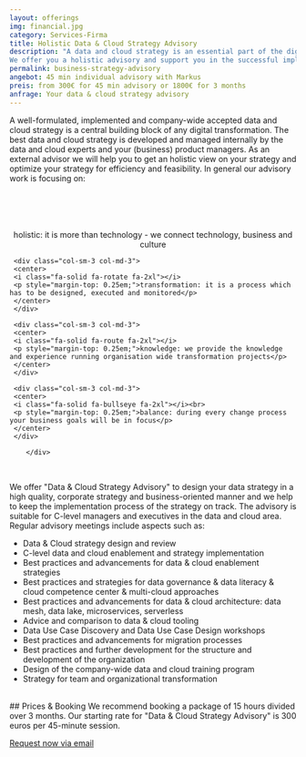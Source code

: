 ```yaml
---
layout: offerings
img: financial.jpg
category: Services-Firma
title: Holistic Data & Cloud Strategy Advisory
description: "A data and cloud strategy is an essential part of the digital transformation.
We offer you a holistic advisory and support you in the successful implementation of the strategy within your organization."
permalink: business-strategy-advisory
angebot: 45 min individual advisory with Markus
preis: from 300€ for 45 min advisory or 1800€ for 3 months
anfrage: Your data & cloud strategy advisory
---
```


A well-formulated, implemented and company-wide accepted data and cloud strategy is a central building block of any digital transformation. The best data and cloud strategy is developed and managed internally by the data and cloud experts and your (business) product managers. As an external advisor we will help you to get an holistic view on your strategy and optimize your strategy for efficiency and feasibility. In general our advisory work is focusing on:

<br><br>
<div class="container">
  <div class="row">

  <div class="col-sm-3 col-md-3">
     <center>
     <i class="fa-solid fa-link fa-2xl"></i><br>
     <p style="margin-top: 0.25em;">holistic: it is more than technology - we connect technology, business and culture</p>
     </center>
     </div>

     <div class="col-sm-3 col-md-3">
     <center>
     <i class="fa-solid fa-rotate fa-2xl"></i>
     <p style="margin-top: 0.25em;">transformation: it is a process which has to be designed, executed and monitored</p>
     </center>
     </div>

     <div class="col-sm-3 col-md-3">
     <center>
     <i class="fa-solid fa-route fa-2xl"></i>
     <p style="margin-top: 0.25em;">knowledge: we provide the knowledge and experience running organisation wide transformation projects</p>
     </center>
     </div>

     <div class="col-sm-3 col-md-3">
     <center>
     <i class="fa-solid fa-bullseye fa-2xl"></i><br>
     <p style="margin-top: 0.25em;">balance: during every change process your business goals will be in focus</p>
     </center>
     </div>       

        </div>
  </div>
<br>

We offer "Data & Cloud Strategy Advisory" to design your data strategy in a high quality, corporate strategy and business-oriented manner and we help to keep the implementation process of the strategy on track. The advisory is suitable for C-level managers and executives in the data and cloud area. Regular advisory meetings include aspects such as:

* Data & Cloud strategy design and review
* C-level data and cloud enablement and strategy implementation
* Best practices and advancements for data & cloud enablement strategies
* Best practices and strategies for data governance & data literacy & cloud competence center & multi-cloud approaches
* Best practices and advancements for data & cloud architecture: data mesh, data lake, microservices, serverless
* Advice and comparison to data & cloud tooling
* Data Use Case Discovery and Data Use Case Design workshops
* Best practices and advancements for migration processes
* Best practices and further development for the structure and development of the organization
* Design of the company-wide data and cloud training program
* Strategy for team and organizational transformation


<br>
## Prices & Booking
We recommend booking a package of 15 hours divided over 3 months. Our starting rate
for "Data & Cloud Strategy Advisory" is 300 euros per 45-minute session.

<a href="mailto:{{ site.email }}?subject=Request Data & Cloud Strategy Advisory" target="_blank" class="btn btn-primary">Request now via email</a>
